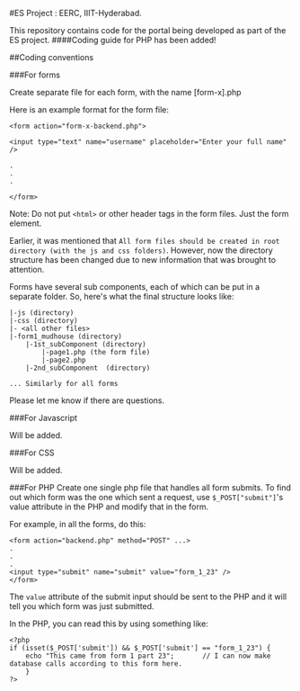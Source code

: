 #ES Project : EERC, IIIT-Hyderabad.

This repository contains code for the portal being developed as part of the ES project. 
####Coding guide for PHP has been added!

##Coding conventions


###For forms

Create separate file for each form, with the name [form-x].php

Here is an example format for the form file: 

```
<form action="form-x-backend.php">

<input type="text" name="username" placeholder="Enter your full name" />

.
.
.

</form>
```

Note: Do not put `<html>` or other header tags in the form files. Just the form element. 

Earlier, it was mentioned that `All form files should be created in root directory (with the js and css folders)`.
However, now the directory structure has been changed due to new information that was brought to attention.

Forms have several sub components, each of which can be put in a separate folder. 
So, here's what the final structure looks like:
```
|-js (directory)
|-css (directory)
|- <all other files>
|-form1_mudhouse (directory)
    |-1st_subComponent (directory)
        |-page1.php (the form file)
        |-page2.php
    |-2nd_subComponent  (directory)
    
... Similarly for all forms
```
Please let me know if there are questions.

###For Javascript

Will be added.


###For CSS

Will be added.


###For PHP
Create one single php file that handles all form submits. 
To find out which form was the one which sent a request, use `$_POST["submit"]`'s value attribute in the PHP and modify that in the form. 

For example, in all the forms, do this: 
```
<form action="backend.php" method="POST" ...>
.
.
.
<input type="submit" name="submit" value="form_1_23" />
</form>
```
The `value` attribute of the submit input should be sent to the PHP and it will tell you which form was just submitted. 

In the PHP, you can read this by using something like:
```
<?php
if (isset($_POST['submit']) && $_POST['submit'] == "form_1_23") {
    echo "This came from form 1 part 23";       // I can now make database calls according to this form here. 
    }
?>
```
